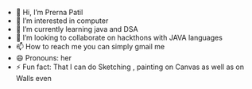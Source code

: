 - 👋 Hi, I’m Prerna Patil 
- 👀 I’m interested in computer 
- 🌱 I’m currently learning  java and DSA 
- 💞️ I’m looking to collaborate on hackthons with JAVA languages 
- 📫 How to reach me  you can simply gmail me 
- 😄 Pronouns: her 
- ⚡ Fun fact: That I can do Sketching , painting on Canvas as well as on Walls even 

<!---
Prernahh04/Prernahh04 is a ✨ special ✨ repository because its `README.md` (this file) appears on your GitHub profile.
You can click the Preview link to take a look at your changes.
--->
